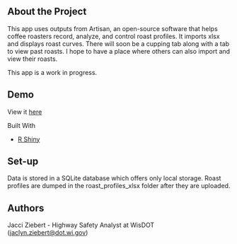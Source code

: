 ﻿About the Project
-
This app uses outputs from Artisan, an open-source software that helps coffee roasters record, analyze, and control roast profiles.
It imports xlsx and displays roast curves. There will soon be a cupping tab along with a tab to view past roasts. I hope to have a place where others can also import and view their roasts.

This app is a work in progress.

Demo
-
View it [here](https://jacciz.shinyapps.io/coffee_roasting/)

Built With
- [R Shiny](https://shiny.rstudio.com/)

Set-up
-
Data is stored in a SQLite database which offers only local storage.
Roast profiles are dumped in the roast_profiles_xlsx folder after they are uploaded.

Authors
-
Jacci Ziebert - Highway Safety Analyst at WisDOT (jaclyn.ziebert@dot.wi.gov)